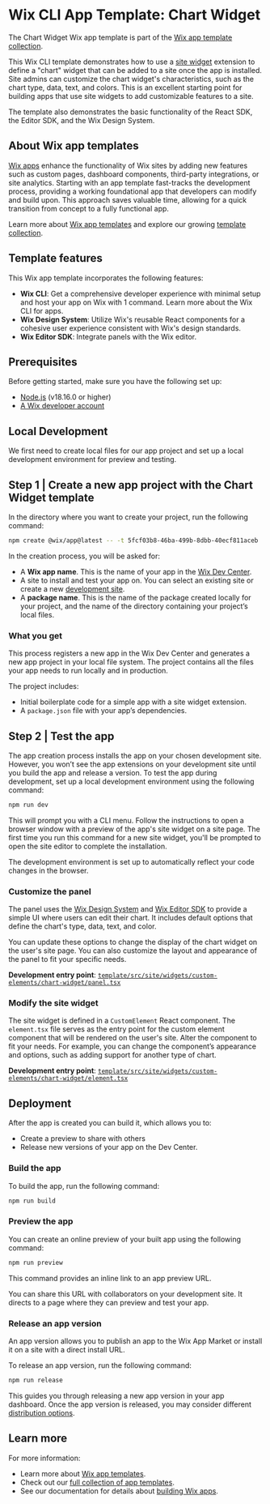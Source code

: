 # Wix CLI App Template: Chart Widget

The Chart Widget Wix app template is part of the [Wix app template collection](https://dev.wix.com/apps-templates).

This Wix CLI template demonstrates how to use a [site widget](https://dev.wix.com/docs/build-apps/develop-your-app/frameworks/wix-cli/supported-extensions/site-extensions/site-widgets/add-a-site-widget-extension-in-the-cli) extension to define a "chart" widget that can be added to a site once the app is installed. Site admins can customize the chart widget's characteristics, such as the chart type, data, text, and colors. This is an excellent starting point for building apps that use site widgets to add customizable features to a site.

The template also demonstrates the basic functionality of the React SDK, the Editor SDK, and the Wix Design System.

## About Wix app templates

[Wix apps](https://dev.wix.com/docs/build-apps) enhance the functionality of Wix sites by adding new features such as custom pages, dashboard components, third-party integrations, or site analytics. Starting with an app template fast-tracks the development process, providing a working foundational app that developers can modify and build upon. This approach saves valuable time, allowing for a quick transition from concept to a fully functional app.

Learn more about [Wix app templates](https://dev.wix.com/docs/build-apps/get-started/templates/get-started-from-an-app-template) and explore our growing [template collection](https://dev.wix.com/apps-templates).

## Template features

This Wix app template incorporates the following features:

+ **Wix CLI**: Get a comprehensive developer experience with minimal setup and host your app on Wix with 1 command. Learn more about the Wix CLI for  apps.
+ **Wix Design System**: Utilize Wix's reusable React components for a cohesive user experience consistent with Wix's design standards.
+ **Wix Editor SDK**: Integrate panels with the Wix editor.

## Prerequisites

Before getting started, make sure you have the following set up:

+ [Node.js](https://nodejs.org/en/) (v18.16.0 or higher)
+ [A Wix developer account](https://users.wix.com/signin?loginDialogContext=signup&referralInfo=HEADER&postLogin=https:%2F%2Fdev.wix.com%2Fdc3%2Fmy-apps&postSignUp=https:%2F%2Fdev.wix.com%2Fdc3%2Fmy-apps&forceRender=true)

## Local Development

We first need to create local files for our app project and set up a local development environment for preview and testing.

## Step 1 | Create a new app project with the Chart Widget template

In the directory where you want to create your project, run the following command:

```bash
npm create @wix/app@latest -- -t 5fcf03b8-46ba-499b-8dbb-40ecf811aceb
```

In the creation process, you will be asked for:

+ A **Wix app name**. This is the name of your app in the [Wix Dev Center](https://dev.wix.com/apps/my-apps).
+ A site to install and test your app on. You can select an existing site or create a new [development site](https://dev.wix.com/docs/build-apps/develop-your-app/frameworks/wix-cli/get-started/quick-start#development-site).
+ A **package name**. This is the name of the package created locally for your project, and the name of the directory containing your project’s local files.

### What you get

This process registers a new app in the Wix Dev Center and generates a new app project in your local file system. The project contains all the files your app needs to run locally and in production.

The project includes:

+ Initial boilerplate code for a simple app with a site widget extension.
+ A `package.json` file with your app’s dependencies.

## Step 2 | Test the app

The app creation process installs the app on your chosen development site. However, you won’t see the app extensions on your development site until you build the app and release a version. To test the app during development, set up a local development environment using the following command:

```bash
npm run dev
```

This will prompt you with a CLI menu. Follow the instructions to open a browser window with a preview of the app's site widget on a site page. The first time you run this command for a new site widget, you'll be prompted to open the site editor to complete the installation. 

The development environment is set up to automatically reflect your code changes in the browser.

### Customize the panel

The panel uses the [Wix Design System](https://www.wixdesignsystem.com/) and [Wix Editor SDK](https://dev.wix.com/docs/sdk/host-modules/editor/introduction) to provide a simple UI where users can edit their chart. It includes default options that define the chart's type, data, text, and color.

You can update these options to change the display of the chart widget on the user's site page. You can also customize the layout and appearance of the panel to fit your specific needs.

**Development entry point**: [`template/src/site/widgets/custom-elements/chart-widget/panel.tsx`](template/src/site/widgets/custom-elements/chart-widget/panel.tsx)

### Modify the site widget

The site widget is defined in a `CustomElement` React component. The `element.tsx` file serves as the entry point for the custom element component that will be rendered on the user's site. Alter the component to fit your needs. For example, you can change the component’s appearance and options, such as adding support for another type of chart.

**Development entry point**: [`template/src/site/widgets/custom-elements/chart-widget/element.tsx`](template/src/site/widgets/custom-elements/chart-widget/element.tsx)

## Deployment

After the app is created you can build it, which allows you to:

+ Create a preview to share with others
+ Release new versions of your app on the Dev Center.

### Build the app

To build the app, run the following command:

```bash
npm run build
```

### Preview the app

You can create an online preview of your built app using the following command:

```bash
npm run preview
```

This command provides an inline link to an app preview URL.

You can share this URL with collaborators on your development site. It directs to a page where they can preview and test your app.

### Release an app version

An app version allows you to publish an app to the Wix App Market or install it on a site with a direct install URL.

To release an app version, run the following command:

```bash
npm run release
```

This guides you through releasing a new app version in your app dashboard. Once the app version is released, you may consider different [distribution options](https://dev.wix.com/docs/build-apps/launch-your-app/app-distribution/about-app-distribution).

## Learn more

For more information:

+ Learn more about [Wix app templates](https://dev.wix.com/docs/build-apps/get-started/templates/get-started-from-an-app-template).
+ Check out our [full collection of app templates](https://dev.wix.com/apps-templates).
+ See our documentation for details about [building Wix apps](https://dev.wix.com/docs/build-apps).
